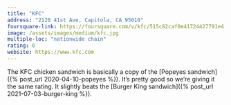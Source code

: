 ```yaml
---
title: "KFC"
address: "2120 41st Ave, Capitola, CA 95010"
foursquare-link: https://foursquare.com/v/kfc/515c82caf0e41724427791e4
image: /assets/images/medium/kfc.jpg
multiple-loc: "nationwide chain"
rating: 6
website: https://www.kfc.com
---
```


The KFC chicken sandwich is basically a copy of the [Popeyes sandwich]({% post_url 2020-04-10-popeyes %}). It’s pretty
good so we’re giving it the same rating. It slightly beats the
[Burger King sandwich]({% post_url 2021-07-03-burger-king %}).
